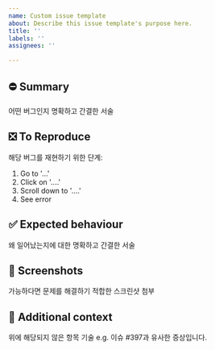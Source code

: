 ```yaml
---
name: Custom issue template
about: Describe this issue template's purpose here.
title: ''
labels: ''
assignees: ''

---
```


## ⛔️  Summary
어떤 버그인지 명확하고 간결한 서술

##  ❎  To Reproduce
해당 버그를 재현하기 위한 단계:
1. Go to '...'
2. Click on '....'
3. Scroll down to '....'
4. See error

## ✅ Expected behaviour
왜 일어났는지에 대한 명확하고 간결한 서술

##  🎦  Screenshots
가능하다면 문제를 해결하기 적합한 스크린샷 첨부

## 🔸 Additional context
위에 해당되지 않은 항목 기술
e.g. 이슈 #397과 유사한 증상입니다.
